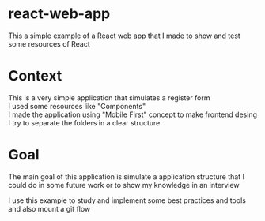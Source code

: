 # react-web-app
This a simple example of a React web app that I made to show and
test some resources of React

# Context
This is a very simple application that simulates a register form <br />
I used some resources like "Components" <br />
I made the application using "Mobile First" concept to make frontend desing <br />
I try to separate the folders in a clear structure <br />

# Goal

The main goal of this application is simulate a application structure that I could do in 
some future work or to show my knowledge in an interview

I use this example to study and implement some best practices and tools and also mount a 
git flow 
